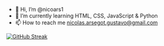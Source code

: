 - 👋 Hi, I’m @nicoars1
- 🌱 I’m currently learning HTML, CSS, JavaScript & Python
- 📫 How to reach me nicolas.arsegot.gustavo@gmail.com

[![GitHub Streak](https://github-readme-streak-stats.herokuapp.com?user=nicoars1&theme=dark&hide_border=true)](https://git.io/streak-stats)
